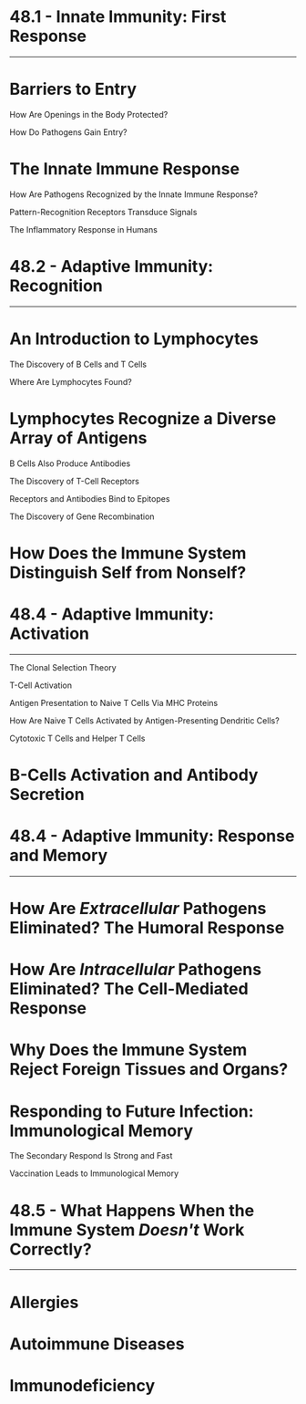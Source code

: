 # 48.1 - Innate Immunity: First Response

---

# Barriers to Entry

How Are Openings in the Body Protected?

How Do Pathogens Gain Entry?

# The Innate Immune Response

How Are Pathogens Recognized by the Innate Immune Response?

Pattern-Recognition Receptors Transduce Signals

The Inflammatory Response in Humans


# 48.2 - Adaptive Immunity: Recognition

---

# An Introduction to Lymphocytes

The Discovery of B Cells and T Cells

Where Are Lymphocytes Found?

# Lymphocytes Recognize a Diverse Array of Antigens

B Cells Also Produce Antibodies

The Discovery of T-Cell Receptors

Receptors and Antibodies Bind to Epitopes

The Discovery of Gene Recombination

# How Does the Immune System Distinguish Self from Nonself?


# 48.4 - Adaptive Immunity: Activation

---

The Clonal Selection Theory

T-Cell Activation

Antigen Presentation to Naive T Cells Via MHC Proteins

How Are Naive T Cells Activated by Antigen-Presenting Dendritic Cells?

Cytotoxic T Cells and Helper T Cells

# B-Cells Activation and Antibody Secretion

# 48.4 - Adaptive Immunity: Response and Memory

---

# How Are _Extracellular_ Pathogens Eliminated? The Humoral Response

# How Are _Intracellular_ Pathogens Eliminated? The Cell-Mediated Response

# Why Does the Immune System Reject Foreign Tissues and Organs?

# Responding to Future Infection: Immunological Memory

The Secondary Respond Is Strong and Fast

Vaccination Leads to Immunological Memory

# 48.5 - What Happens When the Immune System _Doesn't_ Work Correctly?

---

# Allergies

# Autoimmune Diseases

# Immunodeficiency

